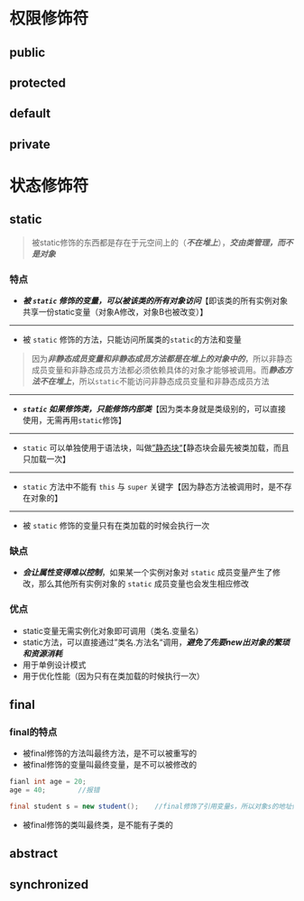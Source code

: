 # 权限修饰符
## public

## protected

## default

## private

# 状态修饰符
## static
>被static修饰的东西都是存在于元空间上的（***不在堆上***），***交由类管理，而不是对象***

### 特点
-  ***被 `static` 修饰的变量，可以被该类的所有对象访问***【即该类的所有实例对象共享一份static变量（对象A修改，对象B也被改变）】
---
-  被 `static` 修饰的方法，只能访问所属类的`static`的方法和变量
>因为***非静态成员变量和非静态成员方法都是在堆上的对象中的***，所以非静态成员变量和非静态成员方法都必须依赖具体的对象才能够被调用。而***静态方法不在堆上***，所以`static`不能访问非静态成员变量和非静态成员方法

---
-  ***`static` 如果修饰类，只能修饰内部类***【因为类本身就是类级别的，可以直接使用，无需再用`static`修饰】
---
-  `static` 可以单独使用于语法块，叫做<u>”静态块“</u>【静态块会最先被类加载，而且只加载一次】
---
-  `static` 方法中不能有 `this` 与 `super` 关键字【因为静态方法被调用时，是不存在对象的】
---
-  被 `static` 修饰的变量只有在类加载的时候会执行一次

### 缺点
- ***会让属性变得难以控制***，如果某一个实例对象对 `static` 成员变量产生了修改，那么其他所有实例对象的 `static` 成员变量也会发生相应修改

### 优点
- static变量无需实例化对象即可调用（类名.变量名）
- static方法，可以直接通过”类名.方法名“调用，***避免了先要new出对象的繁琐和资源消耗***
- 用于单例设计模式
- 用于优化性能（因为只有在类加载的时候执行一次）


## final
### final的特点
-  被final修饰的方法叫最终方法，是不可以被重写的
-  被final修饰的变量叫最终变量，是不可以被修改的
```java
fianl int age = 20;
age = 40;        //报错
```

```java
final student s = new student();    //final修饰了引用变量s，所以对象s的地址值不能被修改
```

-  被final修饰的类叫最终类，是不能有子类的


## abstract

## synchronized













































